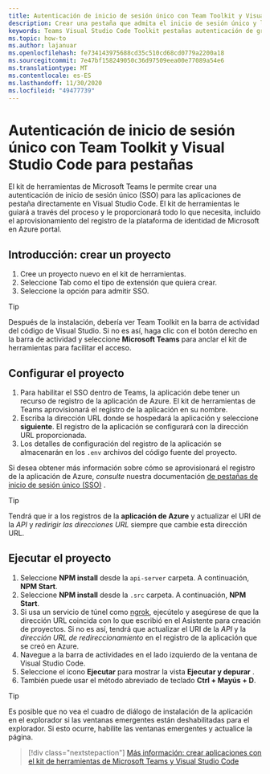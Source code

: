 ```yaml
---
title: Autenticación de inicio de sesión único con Team Toolkit y Visual Studio Code para pestañas
description: Crear una pestaña que admita el inicio de sesión único y las llamadas de Microsoft Graph directamente en Visual Studio Code con el kit de herramientas de Microsoft Teams
keywords: Teams Visual Studio Code Toolkit pestañas autenticación de gráfico de SSO plataforma de identidad de Azure
ms.topic: how-to
ms.author: lajanuar
ms.openlocfilehash: fe734143975688cd35c510cd68cd0779a2200a18
ms.sourcegitcommit: 7e47bf158249050c36d97509eea00e77089a54e6
ms.translationtype: MT
ms.contentlocale: es-ES
ms.lasthandoff: 11/30/2020
ms.locfileid: "49477739"
---
```

# <a name="single-sign-on-authentication-with-teams-toolkit-and-visual-studio-code-for-tabs"></a>Autenticación de inicio de sesión único con Team Toolkit y Visual Studio Code para pestañas

El kit de herramientas de Microsoft Teams le permite crear una autenticación de inicio de sesión único (SSO) para las aplicaciones de pestaña directamente en Visual Studio Code. El kit de herramientas le guiará a través del proceso y le proporcionará todo lo que necesita, incluido el aprovisionamiento del registro de la plataforma de identidad de Microsoft en Azure portal.

## <a name="get-started--create-a-project"></a>Introducción: crear un proyecto

1. Cree un proyecto nuevo en el kit de herramientas.
1. Seleccione Tab como el tipo de extensión que quiera crear.
1. Seleccione la opción para admitir SSO.

> [!TIP]
> Después de la instalación, debería ver Team Toolkit en la barra de actividad del código de Visual Studio. Si no es así, haga clic con el botón derecho en la barra de actividad y seleccione **Microsoft Teams** para anclar el kit de herramientas para facilitar el acceso.

## <a name="configure-your-project"></a>Configurar el proyecto

1. Para habilitar el SSO dentro de Teams, la aplicación debe tener un recurso de registro de la aplicación de Azure. El kit de herramientas de Teams aprovisionará el registro de la aplicación en su nombre.
1. Escriba la dirección URL donde se hospedará la aplicación y seleccione **siguiente**. El registro de la aplicación se configurará con la dirección URL proporcionada.
1. Los detalles de configuración del registro de la aplicación se almacenarán en los `.env` archivos del código fuente del proyecto.

Si desea obtener más información sobre cómo se aprovisionará el registro de la aplicación de Azure, _consulte_  nuestra documentación [de pestañas de inicio de sesión único (SSO)](../tabs/how-to/authentication/auth-aad-sso.md) .

> [!TIP]
> Tendrá que ir a los registros de la **aplicación de Azure** y actualizar el URI de la *API* y *redirigir las direcciones URL* siempre que cambie esta dirección URL.

## <a name="run-your-project"></a>Ejecutar el proyecto

1. Seleccione **NPM install** desde la `api-server` carpeta. A continuación, **NPM Start**.
1. Seleccione **NPM install** desde la `.src` carpeta. A continuación, **NPM Start**.
1. Si usa un servicio de túnel como [ngrok](https://ngrok.com/), ejecútelo y asegúrese de que la dirección URL coincida con lo que escribió en el Asistente para creación de proyectos. Si no es así, tendrá que actualizar el URI de la _API_ y la _dirección URL de redireccionamiento_ en el registro de la aplicación que se creó en Azure.
1. Navegue a la barra de actividades en el lado izquierdo de la ventana de Visual Studio Code.
1. Seleccione el icono **Ejecutar** para mostrar la vista **Ejecutar y depurar** .
1. También puede usar el método abreviado de teclado **Ctrl + Mayús + D**.

> [!TIP]
> Es posible que no vea el cuadro de diálogo de instalación de la aplicación en el explorador si las ventanas emergentes están deshabilitadas para el explorador. Si esto ocurre, habilite las ventanas emergentes y actualice la página.

> [!div class="nextstepaction"]
> [Más información: crear aplicaciones con el kit de herramientas de Microsoft Teams y Visual Studio Code](visual-studio-code-overview.md)
